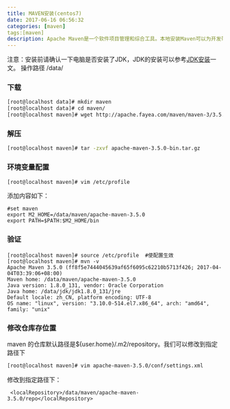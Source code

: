 ```yaml
---
title: MAVEN安装(centos7)
date: 2017-06-16 06:56:32
categories: [maven]
tags:[maven]
description: Apache Maven是一个软件项目管理和综合工具。本地安装Maven可以为开发带来很多方便。
---
```

注意：安装前请确认一下电脑是否安装了JDK，JDK的安装可以参考[JDK安装](https://my.oschina.net/sssmile/blog/879742)一文。 
操作路径 /data/ 
###  下载 
```bash
[root@localhost data]# mkdir maven
[root@localhost data]# cd maven/
[root@localhost maven]# wget http://apache.fayea.com/maven/maven-3/3.5.0/binaries/apache-maven-3.5.0-bin.tar.gz
```

### 解压 
```bash
[root@localhost maven]# tar -zxvf apache-maven-3.5.0-bin.tar.gz 
```
### 环境变量配置 
```bash
[root@localhost maven]# vim /etc/profile
```
添加内容如下：
```
#set maven
export M2_HOME=/data/maven/apache-maven-3.5.0
export PATH=$PATH:$M2_HOME/bin
```
### 验证 
```
[root@localhost maven]# source /etc/profile  #使配置生效
[root@localhost maven]# mvn -v
Apache Maven 3.5.0 (ff8f5e7444045639af65f6095c62210b5713f426; 2017-04-04T03:39:06+08:00)
Maven home: /data/maven/apache-maven-3.5.0
Java version: 1.8.0_131, vendor: Oracle Corporation
Java home: /data/jdk/jdk1.8.0_131/jre
Default locale: zh_CN, platform encoding: UTF-8
OS name: "linux", version: "3.10.0-514.el7.x86_64", arch: "amd64", family: "unix"
```

### 修改仓库存位置 
maven 的仓库默认路径是${user.home}/.m2/repository。我们可以修改到指定路径下
```bash
[root@localhost maven]# vim apache-maven-3.5.0/conf/settings.xml 
```
修改到指定路径下：
```
 <localRepository>/data/maven/apache-maven-3.5.0/repo</localRepository>
```